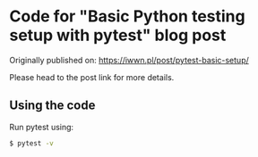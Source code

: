 # Code for "Basic Python testing setup with pytest" blog post

Originally published on: https://iwwn.pl/post/pytest-basic-setup/

Please head to the post link for more details.

## Using the code

Run pytest using:

```bash
$ pytest -v
```

